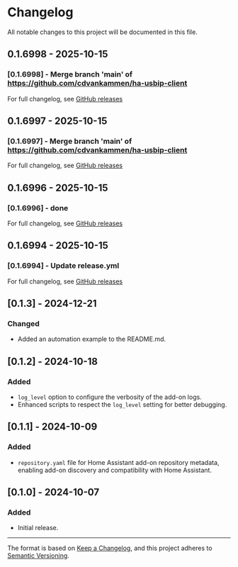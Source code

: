 # Changelog

All notable changes to this project will be documented in this file.

## 0.1.6998 - 2025-10-15

### [0.1.6998] - Merge branch 'main' of https://github.com/cdvankammen/ha-usbip-client

For full changelog, see [GitHub releases](https://github.com/cdvankammen/ha-usbip-client/releases)

## 0.1.6997 - 2025-10-15

### [0.1.6997] - Merge branch 'main' of https://github.com/cdvankammen/ha-usbip-client

For full changelog, see [GitHub releases](https://github.com/cdvankammen/ha-usbip-client/releases)

## 0.1.6996 - 2025-10-15

### [0.1.6996] - done

For full changelog, see [GitHub releases](https://github.com/cdvankammen/ha-usbip-client/releases)

## 0.1.6994 - 2025-10-15

### [0.1.6994] - Update release.yml

For full changelog, see [GitHub releases](https://github.com/cdvankammen/ha-usbip-client/releases)

## [0.1.3] - 2024-12-21

### Changed

- Added an automation example to the README.md.

## [0.1.2] - 2024-10-18

### Added

- `log_level` option to configure the verbosity of the add-on logs.
- Enhanced scripts to respect the `log_level` setting for better debugging.

## [0.1.1] - 2024-10-09

### Added

- `repository.yaml` file for Home Assistant add-on repository metadata, enabling add-on discovery and compatibility with Home Assistant.

## [0.1.0] - 2024-10-07

### Added

- Initial release.


---

The format is based on [Keep a Changelog](https://keepachangelog.com/en/1.0.0/), and this project adheres to [Semantic Versioning](https://semver.org/spec/v2.0.0.html).
